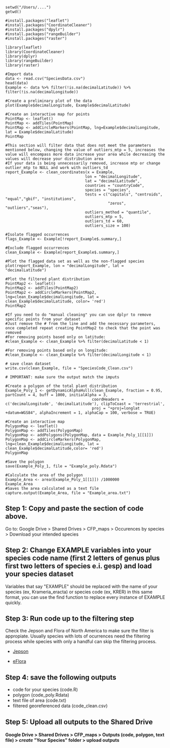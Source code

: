 ```
setwd("/Users/....") 
getwd()

#install.packages("leaflet")
#install.packages("CoordinateCleaner")
#install.packages("dpylr")
#install.packages("rangeBuilder")
#install.packages("raster")

library(leaflet)
library(CoordinateCleaner)
library(dplyr)
library(rangeBuilder)
library(raster)

#Import data
data <- read.csv("SpeciesData.csv")
head(data)
Example <- data %>% filter(!is.na(decimalLatitude)) %>% filter(!is.na(decimalLongitude))

#Create a preliminary plot of the data
plot(Example$decimalLongitude, Example$decimalLatitude)

#Create an interactive map for points
PointMap <- leaflet()
PointMap <- addTiles(PointMap)
PointMap <- addCircleMarkers(PointMap, lng=Example$decimalLongitude, lat = Example$decimalLatitude)
PointMap

#This section will filter data that does not meet the parameters mentioned below, changing the value of outliers_mtp = 5, increases the value will encompass more data increase your area while decreasing the values will decrease your distribution area
#If your data is being unnecessarily removed, increase mtp or change outlier_mtp to NULL and work with outliers_td
report_Example <- clean_coordinates(x = Example, 
                                   lon = "decimalLongitude", 
                                   lat = "decimalLatitude",
                                   countries = "countryCode",
                                   species = "species",
                                   tests = c("capitals", "centroids", "equal","gbif", "institutions",
                                             "zeros", "outliers","seas"),
                                   outliers_method = "quantile",
                                   outliers_mtp = 5,
                                   outliers_td = 60,
                                   outliers_size = 100)

#Isolate flagged occurrences
flags_Example <- Example[!report_Example$.summary,]

#Exclude flagged occurrences
clean_Example <- Example[report_Example$.summary,]

#Plot the flagged data set as well as the non-flagged species
plot(report_Example, lon = "decimalLongitude", lat = "decimalLatitude")

#Plot the filtered plant distribution 
PointMap2 <- leaflet()
PointMap2 <- addTiles(PointMap2)
PointMap2 <- addCircleMarkers(PointMap2, lng=clean_Example$decimalLongitude, lat = clean_Example$decimalLatitude, color= 'red')
PointMap2

#If you need to do "manual cleaning" you can use dplyr to remove specific points from your dataset
#Just remove the # from the line and add the necessary parameters, once completed repeat creating PointMap2 to check that the point was removed
#For removing points based only on latitude:
#clean_Example <- clean_Example %>% filter(decimalLatitude < 1)

#For removing points based only on longitude:
#clean_Example <- clean_Example %>% filter(decimalLongitude < 1)

# save clean dataset
write.csv(clean_Example, file = "SpeciesCode_Clean.csv")

# IMPORTANT: make sure the output match the imputs

#Create a polygon of the total plant distribution
Example_Poly_1 <- getDynamicAlphaHull(clean_Example, fraction = 0.95, partCount = 4, buff = 1000, initialAlpha = 3,
                                      coordHeaders = c('decimalLongitude', 'decimalLatitude'), clipToCoast = 'terrestrial',
                                      proj = "+proj=longlat +datum=WGS84", alphaIncrement = 1, alphaCap = 100, verbose = TRUE)

#Create an interactive map
PolygonMap <- leaflet()
PolygonMap <- addTiles(PolygonMap)
PolygonMap <- addPolygons(PolygonMap, data = Example_Poly_1[[1]])
PolygonMap <- addCircleMarkers(PolygonMap, lng=clean_Example$decimalLongitude, lat = clean_Example$decimalLatitude,color= 'red')
PolygonMap

#Save the polygon
save(Example_Poly_1, file = "Example_poly.Rdata")

#Calculate the area of the polygon
Example_Area <- area(Example_Poly_1[[1]]) /1000000
Example_Area
#Saves the area calculated as a text file
capture.output(Example_Area, file = "Example_area.txt")

```
## Step 1: Copy and paste the section of code above.
Go to: Google Drive > Shared Drives > CFP_maps > Occurences by species > Download your intended species
## Step 2: Change EXAMPLE variables into your species code name (first 2 letters of genus plus first two letters of species e.i. gesp) and load your species dataset
Variables that say "EXAMPLE" should be replaced with the name of your species (ex, Krameria_eracta) or species code (ex, KRER) in this same format, you can use the find function to replace every instance of EXAMPLE quickly.
## Step 3: Run code up to the filtering step
Check the Jepson and Flora of North America to make sure the filter is appropiate. Usually species with lots of ocurrences need the filtering process while species with only a handful can skip the filtering process.

- [Jepson](https://ucjeps.berkeley.edu/eflora/)

- [eFlora](http://www.efloras.org/)

## Step 4: save the following outputs
- code for your species (code.R)
- polygon (code_poly.Rdata)
- text file of area (code.txt)
- filtered georeferenced data (code_clean.csv) 
## Step 5: Upload all outputs to the Shared Drive
#### Google Drive > Shared Drives > CFP_maps > Outputs (code, polygon, text file) > *create* "Your Species" folder > upload outputs
